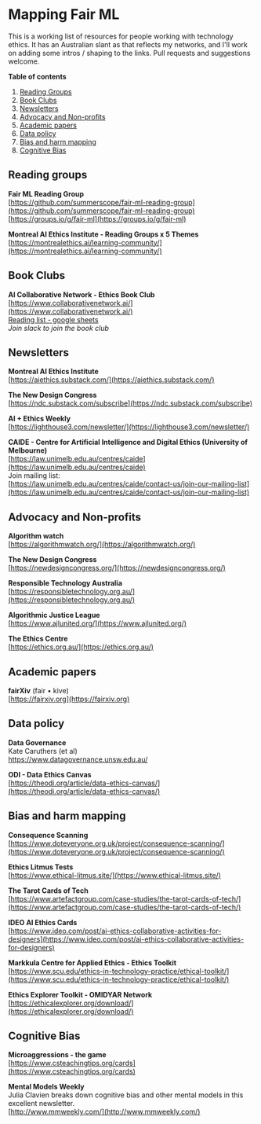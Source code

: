 # Mapping Fair ML # 

This is a working list of resources for people working with technology ethics. It has an Australian slant as that reflects my networks, and I'll work on adding some intros / shaping to the links. Pull requests and suggestions welcome.    

**Table of contents**  

1. [Reading Groups](#reading-groups)  
2. [Book Clubs](#book-clubs)  
3. [Newsletters](#newsletters)   
4. [Advocacy and Non-profits](#advocacy-and-non-profits)  
5. [Academic papers](#academic-papers)  
6. [Data policy](#data-policy)  
7. [Bias and harm mapping](#bias-and-harm-mapping)  
8. [Cognitive Bias](#cognitive-bias)  


## Reading groups ##

**Fair ML Reading Group**  
[https://github.com/summerscope/fair-ml-reading-group](https://github.com/summerscope/fair-ml-reading-group)  
[https://groups.io/g/fair-ml](https://groups.io/g/fair-ml)  

**Montreal AI Ethics Institute - Reading Groups x 5 Themes**   
[https://montrealethics.ai/learning-community/](https://montrealethics.ai/learning-community/) 



## Book Clubs ##   

**AI Collaborative Network - Ethics Book Club**  
[https://www.collaborativenetwork.ai/](https://www.collaborativenetwork.ai/)  
[Reading list - google sheets](https://docs.google.com/spreadsheets/d/1Ex8MFdb6tjmYXKXlpHmNtO3tJ35aOul0lCXiWBU38n4/edit#gid=0)  
_Join slack to join the book club_  


## Newsletters ##  

**Montreal AI Ethics Institute**  
[https://aiethics.substack.com/](https://aiethics.substack.com/)

**The New Design Congress**  
[https://ndc.substack.com/subscribe](https://ndc.substack.com/subscribe)

**AI + Ethics Weekly**  
[https://lighthouse3.com/newsletter/](https://lighthouse3.com/newsletter/)

**CAIDE - Centre for Artificial Intelligence and Digital Ethics (University of Melbourne)**  
[https://law.unimelb.edu.au/centres/caide](https://law.unimelb.edu.au/centres/caide)  
Join mailing list:   
[https://law.unimelb.edu.au/centres/caide/contact-us/join-our-mailing-list](https://law.unimelb.edu.au/centres/caide/contact-us/join-our-mailing-list)  


## Advocacy and Non-profits ## 

**Algorithm watch**  
[https://algorithmwatch.org/](https://algorithmwatch.org/)   

**The New Design Congress**  
[https://newdesigncongress.org/](https://newdesigncongress.org/)  

**Responsible Technology Australia**  
[https://responsibletechnology.org.au/](https://responsibletechnology.org.au/)   

**Algorithmic Justice League**  
[https://www.ajlunited.org/](https://www.ajlunited.org/)  

**The Ethics Centre**  
[https://ethics.org.au/](https://ethics.org.au/)  


## Academic papers ## 

**fairXiv**  (fair • kive)    
[https://fairxiv.org](https://fairxiv.org) 


## Data policy ## 

**Data Governance**  
Kate Caruthers (et al)  
https://www.datagovernance.unsw.edu.au/  

**ODI - Data Ethics Canvas**  
[https://theodi.org/article/data-ethics-canvas/](https://theodi.org/article/data-ethics-canvas/)  

## Bias and harm mapping ## 

**Consequence Scanning**  
[https://www.doteveryone.org.uk/project/consequence-scanning/](https://www.doteveryone.org.uk/project/consequence-scanning/) 

**Ethics Litmus Tests**  
[https://www.ethical-litmus.site/](https://www.ethical-litmus.site/)  

**The Tarot Cards of Tech**  
[https://www.artefactgroup.com/case-studies/the-tarot-cards-of-tech/](https://www.artefactgroup.com/case-studies/the-tarot-cards-of-tech/)  

**IDEO AI Ethics Cards**  
[https://www.ideo.com/post/ai-ethics-collaborative-activities-for-designers](https://www.ideo.com/post/ai-ethics-collaborative-activities-for-designers)  

**Markkula Centre for Applied Ethics - Ethics Toolkit**  
[https://www.scu.edu/ethics-in-technology-practice/ethical-toolkit/](https://www.scu.edu/ethics-in-technology-practice/ethical-toolkit/)  

**Ethics Explorer Toolkit - OMIDYAR Network**   
[https://ethicalexplorer.org/download/](https://ethicalexplorer.org/download/)  
 
## Cognitive Bias ##   

**Microaggressions - the game**   
[https://www.csteachingtips.org/cards](https://www.csteachingtips.org/cards)  

**Mental Models Weekly**  
Julia Clavien breaks down cognitive bias and other mental models in this excellent newsletter.  
[http://www.mmweekly.com/](http://www.mmweekly.com/)  



